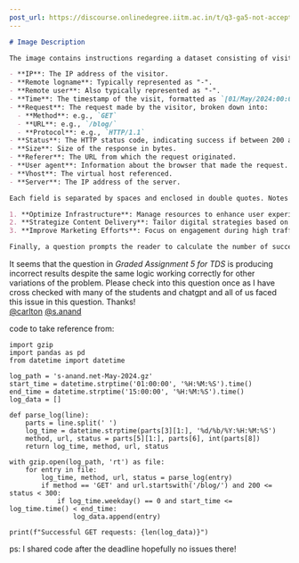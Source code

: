 ```yaml
---
post_url: https://discourse.onlinedegree.iitm.ac.in/t/q3-ga5-not-accepting-right-answer/168011/1
---
```

```markdown
# Image Description

The image contains instructions regarding a dataset consisting of visitor log entries. It details the fields for each row, which include:

- **IP**: The IP address of the visitor.
- **Remote logname**: Typically represented as "-".
- **Remote user**: Also typically represented as "-".
- **Time**: The timestamp of the visit, formatted as `[01/May/2024:00:00:00 +0000]`.
- **Request**: The request made by the visitor, broken down into:
  - **Method**: e.g., `GET`
  - **URL**: e.g., `/blog/`
  - **Protocol**: e.g., `HTTP/1.1`
- **Status**: The HTTP status code, indicating success if between 200 and 299.
- **Size**: Size of the response in bytes.
- **Referer**: The URL from which the request originated.
- **User agent**: Information about the browser that made the request.
- **Vhost**: The virtual host referenced.
- **Server**: The IP address of the server.

Each field is separated by spaces and enclosed in double quotes. Notes also emphasize that data is in GMT-0500 timezone and describe the objective of analyzing this data:

1. **Optimize Infrastructure**: Manage resources to enhance user experience during peak traffic.
2. **Strategize Content Delivery**: Tailor digital strategies based on content popularity.
3. **Improve Marketing Efforts**: Focus on engagement during high traffic times.

Finally, a question prompts the reader to calculate the number of successful GET requests under `/blog/` from 1:00 PM until before 3:00 PM on Mondays. A response box indicates that the submitted answer was "1603," followed by an error message stating it is incorrect.
```

  
It seems that the question in *Graded Assignment 5 for TDS* is producing incorrect results despite the same logic working correctly for other variations of the problem. Please check into this question once as I have cross checked with many of the students and chatgpt and all of us faced this issue in this question. Thanks!  
[@carlton](/u/carlton) [@s.anand](/u/s.anand)

code to take reference from:

```
import gzip
import pandas as pd
from datetime import datetime

log_path = 's-anand.net-May-2024.gz'
start_time = datetime.strptime('01:00:00', '%H:%M:%S').time()
end_time = datetime.strptime('15:00:00', '%H:%M:%S').time()
log_data = []

def parse_log(line):
    parts = line.split(' ')
    log_time = datetime.strptime(parts[3][1:], '%d/%b/%Y:%H:%M:%S')
    method, url, status = parts[5][1:], parts[6], int(parts[8])
    return log_time, method, url, status

with gzip.open(log_path, 'rt') as file:
    for entry in file:
        log_time, method, url, status = parse_log(entry)
        if method == 'GET' and url.startswith('/blog/') and 200 <= status < 300:
            if log_time.weekday() == 0 and start_time <= log_time.time() < end_time:
                log_data.append(entry)

print(f"Successful GET requests: {len(log_data)}")

```

ps: I shared code after the deadline hopefully no issues there! 